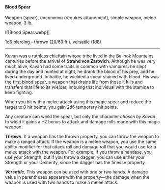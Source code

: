 #### Blood Spear

Weapon (spear), uncommon (requires attunement), simple weapon, melee weapon, 3 lb.

![[Blood Spear.webp]]

1d6 piercing  - thrown (20/60 ft.), versatile (1d8)

---

Kavan was a ruthless chieftain whose tribe lived in the Balinok Mountains centuries before the arrival of **Strahd von Zarovich**. Although he was very much alive, Kavan had some traits in common with vampires: he slept during the day and hunted at night, he drank the blood of his prey, and he lived underground. In battle, he wielded a spear stained with blood. His was the first blood spear, a weapon that drains life from those it kills and transfers that life to its wielder, imbuing that individual with the stamina to keep fighting.

When you hit with a melee attack using this magic spear and reduce the target to 0 hit points, you gain 2d6 temporary hit points.

Any creature can wield the spear, but only the character *chosen by Kavan* to wield it gains a +2 bonus to attack and damage rolls made with this magic weapon.

***Thrown.*** If a weapon has the thrown property, you can throw the weapon to make a ranged attack. If the weapon is a melee weapon, you use the same ability modifier for that attack roll and damage roll that you would use for a melee attack with the weapon. For example, if you throw a handaxe, you use your Strength, but if you throw a dagger, you can use either your Strength or your Dexterity, since the dagger has the finesse property.

***Versatile.*** This weapon can be used with one or two hands. A damage value in parentheses appears with the property—the damage when the weapon is used with two hands to make a melee attack.